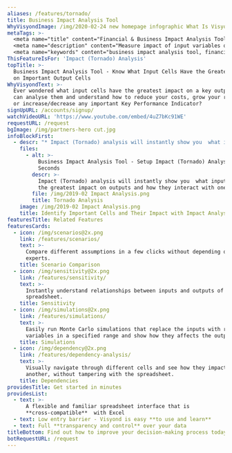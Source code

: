 ```yaml
---
aliases: /features/tornado/
title: Business Impact Analysis Tool
WhyVisyondImage: /img/2020-02-24 new homepage infographic What Is Visyond.png
metaTags: >-
  <meta name="title" content="Financial & Business Impact Analysis Tool - Tornado Analysis">
  <meta name="description" content="Measure impact of input variables on your model’s key outputs with Visyond’s impact analysis software.">
  <meta name="keywords" content="business impact analysis tool, financial impact analysis, tornado sensitivity analysis">
ThisFeatureIsFor: 'Impact (Tornado) Analysis'
topTitle: >-
  Business Impact Analysis Tool - Know What Input Cells Have the Greatest Impact
  on Important Output Cells
WhyVisyondText: >-
  Ever wondered what input cells have the greatest impact on a key output so you
  can analyse them and understand how to reduce your costs, grow your revenues
  or increase/decrease any important Key Performance Indicator?
signUpURL: /accounts/signup/
watchVideoURL: 'https://www.youtube.com/embed/4uZ7bKc91WE'
requestURL: /request
bgImage: /img/partners-hero cut.jpg
infoBlockFirst:
  - descr: "* Impact (Tornado) analysis will instantly show you  what inputs have the greatest impact on outputs and how they interact with one another \r\n* Answer difficult questions, easily - such as “by what percentage does the output changes when the drives, on by one, change by x%?”\r\n* Simplify and streamline your models by identifying variables with no significant impact\r\n"
    files:
      - alt: >-
          Business Impact Analysis Tool - Setup Impact (Tornado) Analysis in
          Seconds
        descr: >-
          Impact (Tornado) analysis will instantly show you  what inputs have
          the greatest impact on outputs and how they interact with one another 
        file: /img/2019-02 Impact Analysis.png
        title: Tornado Analysis
    image: /img/2019-02 Impact Analysis.png
    title: Identify Important Cells and Their Impact with Impact Analysis
featuresTitle: Related Features
featuresCards:
  - icon: /img/scenarios@2x.png
    link: /features/scenarios/
    text: >-
      Compare different assumptions in a few clicks without depending on
      experts.
    title: Scenario Comparison
  - icon: /img/sensitivity@2x.png
    link: /features/sensitivity/
    text: >-
      Instantly understand relationships between inputs and outputs of your
      spreadsheet.
    title: Sensitivity
  - icon: /img/simulations@2x.png
    link: /features/simulations/
    text: >-
      Easily run Monte Carlo simulations that replace the inputs with random
      variables in a specified range and show how they affects the output.
    title: Simulations
  - icon: /img/dependency@2x.png
    link: /features/dependency-analysis/
    text: >-
      Visually navigate through different cells and see how they impact one
      another, without tampering with the spreadsheet.
    title: Dependencies
providesTitle: Get started in minutes
providesList:
  - text: >-
      A flexible and familiar spreadsheet interface that is
      **cross-compatible**  with Excel
  - text: Low entry barrier - Visyond is easy **to use and learn**
  - text: Full **transparency and control** over your data
titleBottom: Find out how to improve your decision-making process today
botRequestURL: /request
---
```


